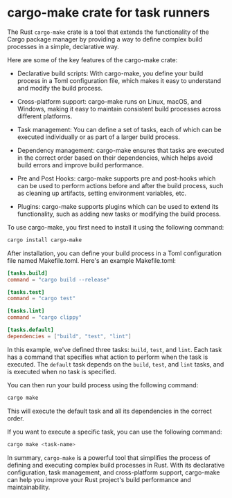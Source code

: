 # cargo-make crate for task runners

The Rust `cargo-make` crate is a tool that extends the functionality of the Cargo package manager by providing a way to define complex build processes in a simple, declarative way.

Here are some of the key features of the cargo-make crate:

* Declarative build scripts: With cargo-make, you define your build process in a Toml configuration file, which makes it easy to understand and modify the build process.

* Cross-platform support: cargo-make runs on Linux, macOS, and Windows, making it easy to maintain consistent build processes across different platforms.

* Task management: You can define a set of tasks, each of which can be executed individually or as part of a larger build process.

* Dependency management: cargo-make ensures that tasks are executed in the correct order based on their dependencies, which helps avoid build errors and improve build performance.

* Pre and Post Hooks: cargo-make supports pre and post-hooks which can be used to perform actions before and after the build process, such as cleaning up artifacts, setting environment variables, etc.

* Plugins: cargo-make supports plugins which can be used to extend its functionality, such as adding new tasks or modifying the build process.

To use cargo-make, you first need to install it using the following command:

```sh
cargo install cargo-make
```

After installation, you can define your build process in a Toml configuration file named Makefile.toml. Here's an example Makefile.toml:

```toml
[tasks.build]
command = "cargo build --release"

[tasks.test]
command = "cargo test"

[tasks.lint]
command = "cargo clippy"

[tasks.default]
dependencies = ["build", "test", "lint"]
```

In this example, we've defined three tasks: `build`, `test`, and `lint`. Each task has a command that specifies what action to perform when the task is executed. The `default` task depends on the `build`, `test`, and `lint` tasks, and is executed when no task is specified.

You can then run your build process using the following command:

```sh
cargo make
```

This will execute the default task and all its dependencies in the correct order. 

If you want to execute a specific task, you can use the following command:

```sh
cargo make <task-name>
```

In summary, `cargo-make` is a powerful tool that simplifies the process of defining and executing complex build processes in Rust. With its declarative configuration, task management, and cross-platform support, cargo-make can help you improve your Rust project's build performance and maintainability.